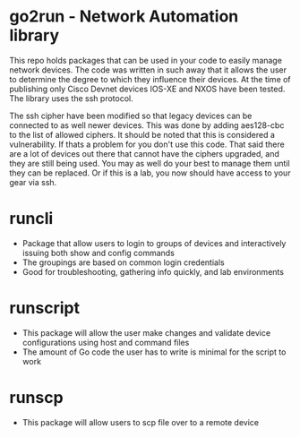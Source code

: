 # go2run - Network Automation library

This repo holds packages that can be used in your code to easily manage network devices. The code was written in such away that it allows the user to determine the degree to which they influence their devices. At the time of publishing only Cisco Devnet devices IOS-XE and NXOS have been tested. The library uses the ssh protocol.

The ssh cipher have been modified so that legacy devices can be connected to as well newer devices. This was done by adding aes128-cbc to the list of allowed ciphers. It should be noted that this is considered a vulnerability. If thats a problem for you don't use this code. That said there are a lot of devices out there that cannot have the ciphers upgraded, and they are still being used. You may as well do your best to manage them until they can be replaced. Or if this is a lab, you now should have access to your gear via ssh.


# runcli 
- Package that allow users to login to groups of devices and interactively issuing both show and config commands
- The groupings are based on common login credentials
- Good for troubleshooting, gathering info quickly, and lab environments

# runscript 
- This package will allow the user make changes and validate device configurations using host and command files
- The amount of Go code the user has to write is minimal for the script to work

# runscp
- This package will allow users to scp file over to a remote device

